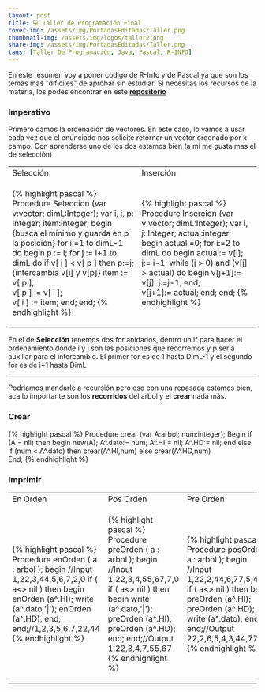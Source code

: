 ```yaml
---
layout: post
title: 💻 Taller de Programación Final
cover-img: /assets/img/PortadasEditadas/Taller.png
thumbnail-img: /assets/img/logos/taller2.png
share-img: /assets/img/PortadasEditadas/Taller.png
tags: [Taller De Programación, Java, Pascal, R-INFO]
---
```


En este resumen voy a poner codigo de R-Info y de Pascal ya que son los temas mas "dificiles" de aprobar sin estudiar. Si necesitas los recursos de la materia, los podes encontrar en este [**repositorio**](https://github.com/Fabian-Martinez-Rincon/Taller-de-Programacion)

### Imperativo

Primero damos la ordenación de vectores. En este caso, lo vamos a usar cada vez que el enunciado nos solicite retornar un vector ordenado por x campo. Con aprenderse uno de los dos estamos bien (a mi me gusta mas el de selección)

<table><tr><td>Selección</td><td>Inserción</td></tr><tr><td>

{% highlight pascal %}
  Procedure Seleccion (var v:vector; dimL:Integer);
  var 
      i, j, p: Integer;
      item:integer;
  begin
      {busca el mínimo y guarda en p la posición}
      for i:=1 to dimL-1 do 
      begin 
          p := i;
          for j := i+1 to dimL do
              if v[ j ] < v[ p ] then p:=j;
          {intercambia v[i] y v[p]}
          item := v[ p ];   
          v[ p ] := v[ i ];   
          v[ i ] := item;
      end;
  end;
{% endhighlight %}

</td><td>

{% highlight pascal %}
  Procedure Insercion (var v:vector; dimL:Integer);
  var 
      i, j: Integer; 
      actual:integer;
  begin
      actual:=0;
      for i:=2 to dimL do 
      begin 
          actual:= v[i];
          j:= i-1; 
          while (j > 0) and (v[j] > actual) do
          begin
              v[j+1]:= v[j];
              j:=j-1;
          end;  
          v[j+1]:= actual; 
      end;
  end;
{% endhighlight %}
</td></tr>
</table>

En el de **Selección** tenemos dos for anidados, dentro un if para hacer el ordenamiento donde i y j son las posiciones que recorremos y p seria auxiliar para el intercambio. El primer for es de 1 hasta DimL-1 y el segundo for es de i+1 hasta DimL

--- 

Podriamos mandarle a recursión pero eso con una repasada estamos bien, aca lo importante son los **recorridos** del arbol y el **crear** nada más.

### Crear

{% highlight pascal %}
  Procedure crear (var A:arbol; num:integer);
  Begin
    if (A = nil) then
    begin
      new(A);
      A^.dato:= num; 
      A^.HI:= nil; 
      A^.HD:= nil;
    end
    else
      if (num < A^.dato) then 
        crear(A^.HI,num)
      else 
        crear(A^.HD,num)   
  End;
{% endhighlight %}


### Imprimir


<table>
<tr><td> En Orden </td> <td> Pos Orden </td><td> Pre Orden </td></tr><tr><td>
 
{% highlight pascal %}
Procedure enOrden ( a : arbol );
begin //Input 1,22,3,44,5,6,7,2,0
  if ( a<> nil ) then begin
    enOrden (a^.HI);
    write (a^.dato,'|');
    enOrden (a^.HD);
  end;
end;//1,2,3,5,6,7,22,44
{% endhighlight %}

</td><td>

{% highlight pascal %}
Procedure preOrden ( a : arbol );
begin //Input 1,22,3,4,55,67,7,0
  if ( a<> nil ) then begin
    write (a^.dato,'|');   
    preOrden (a^.HI);
    preOrden (a^.HD);
  end;
end;//Output 1,22,3,4,7,55,67
{% endhighlight %}

</td><td>
  
{% highlight pascal %}
Procedure posOrden ( a : arbol );
begin //Input 1,22,2,44,6,77,5,4,3,0
  if ( a<> nil ) then begin
    preOrden (a^.HI);
    preOrden (a^.HD);
    write (a^.dato);
  end;
end;//Output 22,2,6,5,4,3,44,77,1
{% endhighlight %}

</td></tr></table>